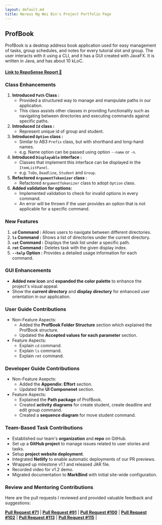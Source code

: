 ```yaml
---
layout: default.md
title: Nereus Ng Wei Bin's Project Portfolio Page
---
```


## ProfBook

ProfBook is a desktop address book application used for easy management of tasks, group schedules, and notes for every
tutorial slot and group. The user interacts with it using a CLI, and it has a GUI created with JavaFX. It is written in
Java, and has about 10 kLoC.

#### [Link to RepoSense Report :link:](https://nus-cs2103-ay2324s1.github.io/tp-dashboard/?search=nereuswb922&breakdown=false&sort=groupTitle%20dsc&sortWithin=title&since=2023-09-22&timeframe=commit&mergegroup=&groupSelect=groupByRepos)

### Class Enhancements

1. **Introduced `Path` Class :**
    - Provided a structured way to manage and manipulate paths in our application.
    - This class assists other classes in providing functionality such as navigating
      between directories and executing commands against specific paths.
2. **Introduced `Id` class :**
    - Represent unique id of group and student.
3. **Introduced `Option` class :**
    - Similar to AB3 `Prefix` class, but with shorthand and long-hand names.
    - e.g. Name option can be passed using option `--name` or `-n`.
4. **Introduced `Displayable` interface :**
    - Classes that implement this interface can be displayed in the `ItemListPanel`.
    - e.g. `ToDo`, `Deadline`, `Student` and `Group`.
5. **Refactored `ArgumentTokenizer` class :**
    - Refactored `ArgumentTokenizer` class to adopt `Option` class.
6. **Added validation for options:**
    - Implemented validation to check for invalid options in every command.
    - An error will be thrown if the user provides an option that is not applicable for a specific command.

### New Features

1. **`cd` Command :** Allows users to navigate between different directories.
2. **`ls` Command :** Shows a list of directories under the current directory.
3. **`cat` Command :** Displays the task list under a specific path.
4. **`rmt` Command :** Deletes task with the given display index.
5. **`--help` Option :** Provides a detailed usage information for each command.

### GUI Enhancements

- **Added new icon** and **expanded the color palette** to enhance the project's visual appeal.
- Show the **current directory** and **display directory** for enhanced user orientation in our application.

### User Guide Contributions

- Non-Feature Aspects:
    - Added the **ProfBook Folder Structure** section which explained the ProfBook structure.
    - Updated the **Accepted values for each parameter** section.
- Feature Aspects:
    - Explain `cd` command.
    - Explain `ls` command.
    - Explain `rmt` command.

### Developer Guide Contributions

- Non-Feature Asepcts:
    - Added the **Appendix: Effort** section.
    - Updated the **UI Componenet** section.
- Feature Aspects:
    - Explained the **Path package** of ProfBook.
    - Created **activity diagrams** for create student, create deadline and edit group command.
    - Created a **sequence diagram** for move student command.

### Team-Based Task Contributions

- Established our team's **organization** and **repo** on GitHub.
- Set up a **GitHub project** to manage issues related to user stories and tasks.
- Setup **project website deployment**.
- Integrated **Netlify** to enable automatic deployments of our PR previews.
- Wrapped up milestone v1.1 and released JAR file.
- Recorded video for v1.2 demo.
- Migrated documentation to **MarkBind** with initial site-wide configuration.

### Review and Mentoring Contributions

Here are the pull requests I reviewed and provided valuable feedback and suggestions:
<div class="pull-request-container">

 **[Pull Request #71](https://github.com/AY2324S1-CS2103T-W15-2/tp/pull/71)** |
 **[Pull Request #91](https://github.com/AY2324S1-CS2103T-W15-2/tp/pull/91)** |
 **[Pull Request #100](https://github.com/AY2324S1-CS2103T-W15-2/tp/pull/100)** |
 **[Pull Request #102](https://github.com/AY2324S1-CS2103T-W15-2/tp/pull/102)** |
 **[Pull Request #113](https://github.com/AY2324S1-CS2103T-W15-2/tp/pull/113)** |
 **[Pull Request #115](https://github.com/AY2324S1-CS2103T-W15-2/tp/pull/115)** |

</div>
